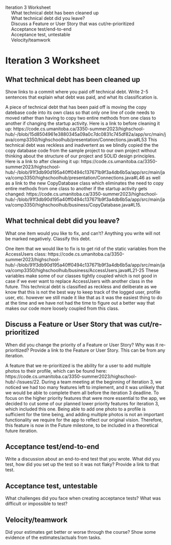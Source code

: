 <!DOCTYPE html>
<html xmlns="http://www.w3.org/1999/xhtml" lang xml:lang>
<head>
  <meta charset="utf-8" />
  <meta name="generator" content="pandoc" />
  <meta name="viewport" content="width=device-width, initial-scale=1.0, user-scalable=yes" />
  <!--[if lt IE 9]>
    <script src="//cdnjs.cloudflare.com/ajax/libs/html5shiv/3.7.3/html5shiv-printshiv.min.js"></script>
  <![endif]-->
</head>
<body>
<nav id="TOC" role="doc-toc">
<ul>
<li><a href="#iteration-3-worksheet" id="toc-iteration-3-worksheet">Iteration 3 Worksheet</a>
<ul>
<li><a href="#what-technical-debt-has-been-cleaned-up" id="toc-what-technical-debt-has-been-cleaned-up">What technical debt has
been cleaned up</a></li>
<li><a href="#what-technical-debt-did-you-leave" id="toc-what-technical-debt-did-you-leave">What technical debt did you
leave?</a></li>
<li><a href="#discuss-a-feature-or-user-story-that-was-cutre-prioritized" id="toc-discuss-a-feature-or-user-story-that-was-cutre-prioritized">Discuss
a Feature or User Story that was cut/re-prioritized</a></li>
<li><a href="#acceptance-testend-to-end" id="toc-acceptance-testend-to-end">Acceptance test/end-to-end</a></li>
<li><a href="#acceptance-test-untestable" id="toc-acceptance-test-untestable">Acceptance test, untestable</a></li>
<li><a href="#velocityteamwork" id="toc-velocityteamwork">Velocity/teamwork</a></li>
</ul></li>
</ul>
</nav>
<h1 id="iteration-3-worksheet">Iteration 3 Worksheet</h1>
<h2 id="what-technical-debt-has-been-cleaned-up">What technical debt has
been cleaned up</h2>
<p>Show links to a commit where you paid off technical debt. Write 2-5
sentences that explain what debt was paid, and what its classification
is.</p>
<p>A piece of technical debt that has been paid off is moving the copy datebase code into its own class so that only one line of code needs to moved rather than
having to copy two entire methods from one class to another if changing the startup activity. Here is a link to before cleaning it up: https://code.cs.umanitoba.ca/3350-summer2023/highschool-hub/-/blob/15d8504961e3880345a09a0c7dc0831c745df82a/app/src/main/java/comp3350/highschoolhub/presentation/Connections.java#L53
This technical debt was reckless and inadvertent as we blindly copied the the copy database code from the sample project to our own project without thinking about
the structure of our project and SOLID design principles. Here is a link to after cleaning it up: https://code.cs.umanitoba.ca/3350-summer2023/highschool-hub/-/blob/91f3db90d195a40ff0494c137671b9f3a4db6b5a/app/src/main/java/comp3350/highschoolhub/presentation/Connections.java#L46 as well as a link to the new CopyDatabase class
which eliminates the need to copy entire methods from one class to another if the startup activity gets changed: https://code.cs.umanitoba.ca/3350-summer2023/highschool-hub/-/blob/91f3db90d195a40ff0494c137671b9f3a4db6b5a/app/src/main/java/comp3350/highschoolhub/business/CopyDatabase.java#L15.</p>
<h2 id="what-technical-debt-did-you-leave">What technical debt did you
leave?</h2>
<p>What one item would you like to fix, and can’t? Anything you write
will not be marked negatively. Classify this debt.</p>
<p>One item that we would like to fix is to get rid of the static variables from the AccessUsers class: https://code.cs.umanitoba.ca/3350-summer2023/highschool-hub/-/blob/91f3db90d195a40ff0494c137671b9f3a4db6b5a/app/src/main/java/comp3350/highschoolhub/business/AccessUsers.java#L21-25 These variables make some of our classes tightly coupled
which is not good in case if we ever want to replace AccessUsers with another class in the future. This technical debt is classified as reckless and deliberate as we know that this
is not the best way to keep track of the logged user, profile user, etc. however we still made it like that as it was the easiest thing to do at the time and we have not had
the time to figure out a better way that makes our code more loosely coupled from this class.</p>
<h2 id="discuss-a-feature-or-user-story-that-was-cutre-prioritized">Discuss
a Feature or User Story that was cut/re-prioritized</h2>
<p>When did you change the priority of a Feature or User Story? Why was
it re-prioritized? Provide a link to the Feature or User Story. This can
be from any iteration.</p>
<p>A feature that we re-prioritized is the ability for a user to add multiple photos to their profile, which can be found here: https://code.cs.umanitoba.ca/3350-summer2023/highschool-hub/-/issues/22. During a team meeting at the beginning of iteration 3, we noticed we had too many features left to implement, and it was unlikely that we would be able to complete them all before the iteration 3 deadline. To focus on the higher priority features that were more essential to the app, we decided to cut some of our planned lower priority features for iteration 3, which included this one. Being able to add one photo to a profile is sufficient for the time being, and adding multiple photos is not an important functionality we require for the app to reflect our original vision. Therefore, this feature is now in the Future milestone, to be included in a theoretical future iteration.</p>
<h2 id="acceptance-testend-to-end">Acceptance test/end-to-end</h2>
<p>Write a discussion about an end-to-end test that you wrote. What did
you test, how did you set up the test so it was not flaky? Provide a
link to that test.</p>
<h2 id="acceptance-test-untestable">Acceptance test, untestable</h2>
<p>What challenges did you face when creating acceptance tests? What was
difficult or impossible to test?</p>
<h2 id="velocityteamwork">Velocity/teamwork</h2>
<p>Did your estimates get better or worse through the course? Show some
evidence of the estimates/actuals from tasks.</p>
</body>
</html>

